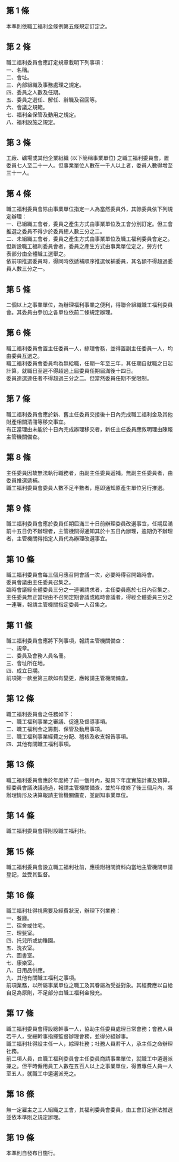 第 1 條
-------
本準則依職工福利金條例第五條規定訂定之。

第 2 條
-------
職工福利委員會應訂定規章載明下列事項：  
一、名稱。  
二、會址。  
三、內部組織及事務處理之規定。  
四、委員之人數及任期。  
五、委員之選任、解任、辭職及召回等。  
六、會議之規範。  
七、福利金保管及動用之規定。  
八、福利設施之規定。

第 3 條
-------
工廠、礦場或其他企業組織 (以下簡稱事業單位) 之職工福利委員會，置  
委員七人至二十一人。但事業單位人數在一千人以上者，委員人數得增至  
三十一人。

第 4 條
-------
職工福利委員會除由事業單位指定一人為當然委員外，其餘委員依下列規  
定辦理：  
一、已組織工會者，委員之產生方式由事業單位及工會分別訂定。但工會  
    推選之委員不得少於委員總人數三分之二。  
二、未組織工會者，委員之產生方式由事業單位及職工福利委員會定之。  
    但新設職工福利委員會者，委員之產生方式由事業單位定之，勞方代  
    表部分由全體職工選舉之。  
依前項推選委員時，得同時依遞補順序推選候補委員，其名額不得超過委  
員人數三分之一。

第 5 條
-------
二個以上之事業單位，為辦理福利事業之便利，得聯合組織職工福利委員  
會。其委員由參加之各單位依前二條規定辦理。

第 6 條
-------
職工福利委員會置主任委員一人，綜理會務，並得置副主任委員一人，均  
由委員互選之。  
職工福利委員會委員均為無給職，任期一年至三年，其任期自就職之日起  
計算，就職日至遲不得超過上屆委員任期屆滿後十四日。  
委員連選連任者不得超過三分之二。但當然委員任期不受限制。

第 7 條
-------
職工福利委員會應於新、舊主任委員交接後十日內完成職工福利金及其他  
財產相關清冊等移交事宜。  
有正當理由未能於十日內完成辦理移交者，新任主任委員應敘明理由陳報  
主管機關備查。

第 8 條
-------
主任委員因故無法執行職務者，由副主任委員遞補。無副主任委員者，由  
委員推選遞補。  
職工福利委員會委員人數不足半數者，應即通知原產生單位另行推選。

第 9 條
-------
職工福利委員會應於委員任期屆滿三十日前辦理委員改選事宜，任期屆滿  
前十五日仍不辦理者，主管機關得通知其於十五日內辦理，逾期仍不辦理  
者，主管機關得指定人員代為辦理改選事宜。

第 10 條
--------
職工福利委員會每三個月應召開會議一次，必要時得召開臨時會。  
委員會議由主任委員召集之。  
臨時會議經全體委員三分之一連署請求者，主任委員應於七日內召集之。  
主任委員無正當理由不召開定期會議或臨時會議者，得經全體委員三分之  
一連署，報請主管機關指定委員一人召集之。

第 11 條
--------
職工福利委員會應將下列事項，報請主管機關備查：  
一、規章。  
二、委員及會務人員名冊。  
三、會址所在地。  
四、成立日期。  
前項第一款至第三款如有變更，應報請主管機關備查。

第 12 條
--------
職工福利委員會之任務如下：  
一、職工福利事業之審議、促進及督導事項。  
二、職工福利金之籌劃、保管及動用事項。  
三、職工福利事業經費之分配、稽核及收支報告事項。  
四、其他有關職工福利事項。

第 13 條
--------
職工福利委員會應於年度終了前一個月內，擬具下年度實施計畫及預算，  
經委員會議決議通過，報請主管機關備查，並於年度終了後三個月內，將  
辦理情形及決算報請主管機關備查，並副知事業單位。

第 14 條
--------
職工福利委員會得附設職工福利社。

第 15 條
--------
職工福利委員會設立職工福利社前，應檢附相關資料向當地主管機關申請  
登記，並受其監督。

第 16 條
--------
職工福利社得視需要及經費狀況，辦理下列業務：  
一、餐廳。  
二、宿舍或住宅。  
三、理髮室。  
四、托兒所或幼稚園。  
五、洗衣室。  
六、圖書室。  
七、康樂室。  
八、日用品供應。  
九、其他有關職工福利之事項。  
前項業務，以所屬事業單位之職工及其眷屬為受益對象。其經費應以自給  
自足為原則，不足部分由職工福利金撥充。

第 17 條
--------
職工福利委員會得設總幹事一人，協助主任委員處理日常會務；會務人員  
若干人，受總幹事指揮監督辦理會務，並得分組辦事。  
職工福利社得設主任一人，綜理社務；社務人員若干人，承主任之命辦理  
社務。  
前二項人員，由職工福利委員會主任委員商請事業單位，就職工中遴選派  
兼之。但平時僱用員工人數在五百人以上之事業單位，得置專任人員一人  
至五人，就職工中遴選派充之。

第 18 條
--------
無一定雇主之工人組織之工會，其福利委員會委員，由工會訂定辦法推選  
並依本準則之規定辦理。

第 19 條
--------
本準則自發布日施行。


